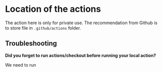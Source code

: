 # Location of the actions

The action here is only for private use. The recommendation from Github is to store file in `.github/actions` folder.

## Troubleshooting

**Did you forget to run actions/checkout before running your local action?**

We need to run
